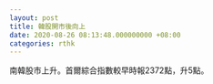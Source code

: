 ```yaml
---
layout: post
title: 韓股開市後向上
date: 2020-08-26 08:13:48.000000000 +08:00
categories: rthk
---
```


南韓股市上升。首爾綜合指數較早時報2372點，升5點。
